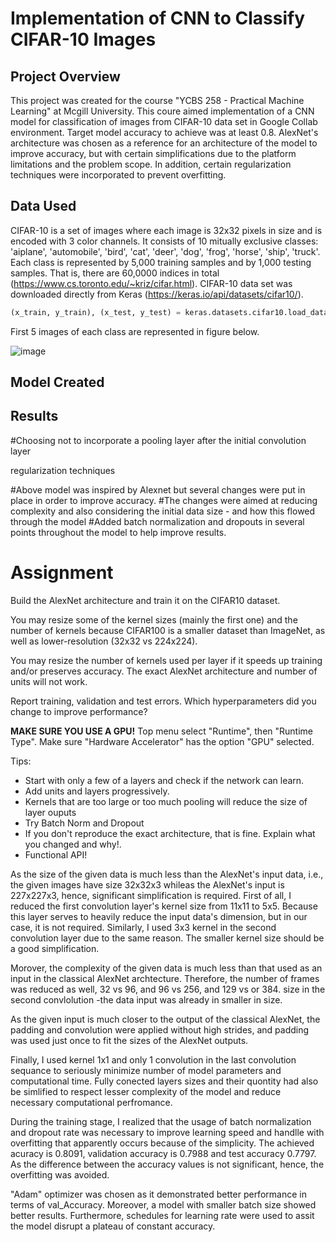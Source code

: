 # Implementation of CNN to Classify CIFAR-10 Images
## Project Overview

This project was created for the course "YCBS 258 - Practical Machine Learning" at Mcgill University. This coure aimed implementation of a CNN model for classification of images from CIFAR-10 data set in Google Collab environment. Target model accuracy to achieve was at least 0.8. AlexNet's architecture was chosen as a reference for an architecture of the model to improve accuracy, but with certain simplifications due to the platform limitations and the problem scope. In addition, certain regularization techniques were incorporated to prevent overfitting. 

## Data Used

CIFAR-10 is a set of images where each image is 32x32 pixels in size and is encoded with 3 color channels. It consists of 10 mitually exclusive classes: 'aiplane', 'automobile', 'bird', 'cat', 'deer', 'dog', 'frog', 'horse', 'ship', 'truck'. Each class is represented by 5,000 training samples and by 1,000 testing samples. That is, there are 60,0000 indices in total (https://www.cs.toronto.edu/~kriz/cifar.html). CIFAR-10 data set was downloaded directly from Keras (https://keras.io/api/datasets/cifar10/). 

```python
(x_train, y_train), (x_test, y_test) = keras.datasets.cifar10.load_data()
```

First 5 images of each class are represented in figure below.

![image](https://github.com/user-attachments/assets/a9cd3358-5b42-4aef-9655-25165692d17c)







## Model Created

## Results



 #Choosing not to incorporate a pooling layer after the initial convolution layer 


regularization techniques

#Above model was inspired by Alexnet but several changes were put in place in order to improve accuracy.
#The changes were aimed at reducing complexity and also considering the initial data size - and how this flowed through the model
#Added batch normalization and dropouts in several points throughout the model to help improve results.


# Assignment
Build the AlexNet architecture and train it on the CIFAR10 dataset.

You may resize some of the kernel sizes (mainly the first one) and the number of kernels because CIFAR100 is a smaller dataset than ImageNet, as well as lower-resolution (32x32 vs 224x224).

You may resize the number of kernels used per layer if it speeds up training and/or preserves accuracy. The exact AlexNet architecture and number of units will not work.

Report training, validation and test errors. Which hyperparameters did you change to improve performance?

**MAKE SURE YOU USE A GPU!** Top menu select "Runtime", then "Runtime Type". Make sure "Hardware Accelerator" has the option "GPU" selected.

Tips:
- Start with only a few of a layers and check if the network can learn.
- Add units and layers progressively.
- Kernels that are too large or too much pooling will reduce the size of layer ouputs
- Try Batch Norm and Dropout
- If you don't reproduce the exact architecture, that is fine. Explain what you changed and why!.
- Functional API!

As the size of the given data is much less than the AlexNet's input data, i.e., the given images have size 32x32x3 whileas the AlexNet's input is 227x227x3, hence, significant simplification is required. First of all, I reduced the first convolution layer's kernel size from 11x11 to 5x5. Because this layer serves to heavily reduce the input data's dimension, but in our case, it is not required. Similarly, I used 3x3 kernel in the second convolution layer due to the same reason. The smaller kernel size should be a good simplification.

Morover, the complexity of the given data is much less than that used as an input in the classical AlexNet archtecture. Therefore, the number of frames was reduced as well, 32 vs 96, and 96 vs 256, and 129 vs or 384. size in the second convlolution -the data input was already in smaller in size.

As the given input is much closer to the output of the classical AlexNet, the padding and convolution were applied without high strides, and padding was used just once to fit the sizes of the AlexNet outputs.

Finally, I used kernel 1x1 and only 1 convolution in the last convolution sequance to seriously minimize number of model parameters and computational time. Fully conected layers sizes and their quontity had also be simlified to respect lesser complexity of the model and reduce necessary computational perfromance.

During the training stage, I realized that the usage of batch normalization and dropout rate was necessary to improve learning speed and handlle with overfitting that apparently occurs because of the simplicity. The achieved acuracy is 0.8091, validation accuracy is 0.7988 and test accuracy 0.7797. As the difference between the accuracy values is not significant, hence, the overfitting was avoided.

"Adam" optimizer was chosen as it demonstrated better performance in terms of val_Accuracy. Moreover, a model with smaller batch size showed better results. Furthermore, schedules for learning rate were used to assit the model disrupt a plateau of constant accuracy.


